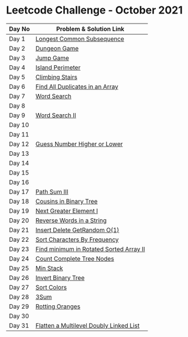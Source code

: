 # Leetcode Challenge - October 2021



| Day No | Problem & Solution Link                                                                                                                                 |
| ------ | ------------------------------------------------------------------------------------------------------------------------------------------------------- |
| Day 1  | [Longest Common Subsequence](../../difficulty-based-problem-index/leetcode-medium/leetcode-1143-longest-common-subsequence.md)                          |
| Day 2  | [Dungeon Game](../../difficulty-based-problem-index/leetcode-hard/leetcode-174-dungeon-game.md)                                                         |
| Day 3  | [Jump Game](../../difficulty-based-problem-index/leetcode-medium/leetcode-55-jump-game.md)                                                              |
| Day 4  | [Island Perimeter](../../difficulty-based-problem-index/leetcode-easy/leetcode-463-island-perimeter.md)                                                 |
| Day 5  | [Climbing Stairs](../../difficulty-based-problem-index/leetcode-easy/leetcode-70-climbing-stairs.md)                                                    |
| Day 6  | [Find All Duplicates in an Array](../../difficulty-based-problem-index/leetcode-medium/leetcode-442-find-all-duplicates-in-an-array.md)                 |
| Day 7  | [Word Search](../../difficulty-based-problem-index/leetcode-medium/leetcode-79-word-search.md)                                                          |
| Day 8  |                                                                                                                                                         |
| Day 9  | [Word Search II](../../difficulty-based-problem-index/leetcode-hard/leetcode-212-word-search-ii.md)                                                     |
| Day 10 |                                                                                                                                                         |
| Day 11 |                                                                                                                                                         |
| Day 12 | [Guess Number Higher or Lower](../../difficulty-based-problem-index/leetcode-easy/leetcode-374-guess-number-higher-or-lower.md)                         |
| Day 13 |                                                                                                                                                         |
| Day 14 |                                                                                                                                                         |
| Day 15 |                                                                                                                                                         |
| Day 16 |                                                                                                                                                         |
| Day 17 | [Path Sum III](../../difficulty-based-problem-index/leetcode-medium/leetcode-437-path-sum-iii.md)                                                       |
| Day 18 | [Cousins in Binary Tree](../../difficulty-based-problem-index/leetcode-easy/leetcode-993-cousins-in-binary-tree.md)                                     |
| Day 19 | [Next Greater Element I](../../difficulty-based-problem-index/leetcode-easy/leetcode-496-next-greater-element-i.md)                                     |
| Day 20 | [Reverse Words in a String](../../difficulty-based-problem-index/leetcode-medium/leetcode-151-reverse-words-in-a-string.md)                             |
| Day 21 | [Insert Delete GetRandom O(1)](../../difficulty-based-problem-index/leetcode-medium/leetcode-380-insert-delete-getrandom-o-1.md)                        |
| Day 22 | [Sort Characters By Frequency](../../difficulty-based-problem-index/leetcode-medium/leetcode-451-sort-characters-by-frequency.md)                       |
| Day 23 | [Find minimum in Rotated Sorted Array II](../../difficulty-based-problem-index/leetcode-hard/leetcode-154-find-minimum-in-rotated-sorted-array-ii.md)   |
| Day 24 | [Count Complete Tree Nodes](../../difficulty-based-problem-index/leetcode-medium/leetcode-222-count-complete-tree-nodes.md)                             |
| Day 25 | [Min Stack](../../difficulty-based-problem-index/leetcode-easy/leetcode-155-min-stack.md)                                                               |
| Day 26 | [Invert Binary Tree](../../difficulty-based-problem-index/leetcode-easy/leetcode-226-invert-binary-tree.md)                                             |
| Day 27 | [Sort Colors](../../difficulty-based-problem-index/leetcode-medium/leetcode-75-sort-colors.md)                                                          |
| Day 28 | [3Sum](../../difficulty-based-problem-index/leetcode-medium/leetcode-15-3sum.md)                                                                        |
| Day 29 | [Rotting Oranges](../../difficulty-based-problem-index/leetcode-medium/leetcode-994-rotting-oranges.md)                                                 |
| Day 30 |                                                                                                                                                         |
| Day 31 | [Flatten a Multilevel Doubly Linked List](../../difficulty-based-problem-index/leetcode-medium/leetcode-430-flatten-a-multilevel-doubly-linked-list.md) |
